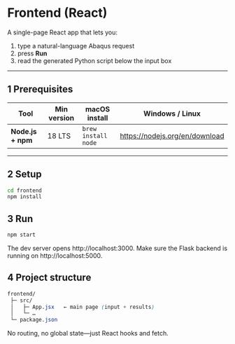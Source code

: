 # Frontend (React)

A single-page React app that lets you:

1. type a natural-language Abaqus request  
2. press **Run**  
3. read the generated Python script below the input box

---

## 1  Prerequisites

| Tool | Min version | macOS install                     | Windows / Linux |
|------|-------------|-----------------------------------|-----------------|
| **Node.js + npm** | 18 LTS | `brew install node` | <https://nodejs.org/en/download> |

---

## 2  Setup

```bash
cd frontend
npm install
```

## 3 Run

```bash
npm start
```

The dev server opens http://localhost:3000.
Make sure the Flask backend is running on http://localhost:5000.

## 4 Project structure
```css
frontend/
 ├─ src/
 │   ├─ App.jsx   ← main page (input + results)
 │   └─ …
 └─ package.json
```

No routing, no global state—just React hooks and fetch.

